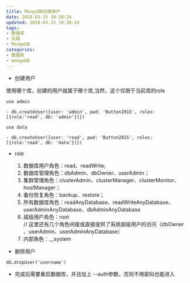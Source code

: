 ```yaml
---
title: MongoDB创建用户
date: 2018-03-15 10:30:24
updated: 2018-03-15 10:30:24
tags:
- 数据库
- 后端
- MongoDB
categories:
- 数据库
- mongoDB
---
```


- 创建用户

使用哪个库，创建的用户就属于哪个库,当然，这个仅限于当前库的role

```
use admin

- db.createUser({user: 'admin', pwd: 'Button2015', roles: [{role:'read', db: 'admin'}]})

use data

- db.createUser({user: 'read', pwd: 'Button2015', roles: [{role:'read', db: 'data'}]})
```

- role

    1. 数据库用户角色：read、readWrite;
    2. 数据库管理角色：dbAdmin、dbOwner、userAdmin；
    3. 集群管理角色：clusterAdmin、clusterManager、clusterMonitor、hostManager；
    4. 备份恢复角色：backup、restore；
    5. 所有数据库角色：readAnyDatabase、readWriteAnyDatabase、userAdminAnyDatabase、dbAdminAnyDatabase
    6. 超级用户角色：root  
    // 这里还有几个角色间接或直接提供了系统超级用户的访问（dbOwner 、userAdmin、userAdminAnyDatabase）
    7. 内部角色：__system
- 删除用户

```
db.dropUser('username')
```

- 完成后需要重启数据库，并且加上 --auth参数，否则不用密码也能进入